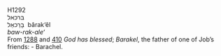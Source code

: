 H1292  
בּרכאל  
בָּרַכאֵל ‎ bârak‘êl  
*baw-rak-ale‘*  
From [1288](h1288) and [410](h0410) *God* *has* *blessed*; *Barakel*,
the father of one of Job’s friends: - Barachel.  
